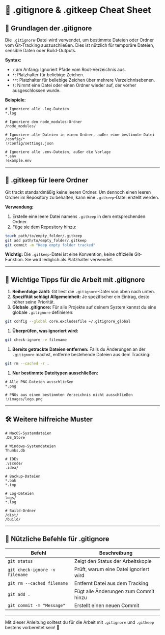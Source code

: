 # 📄 .gitignore & .gitkeep Cheat Sheet

## 🎯 **Grundlagen der .gitignore**

Die `.gitignore`-Datei wird verwendet, um bestimmte Dateien oder Ordner vom Git-Tracking auszuschließen. Dies ist nützlich für temporäre Dateien, sensible Daten oder Build-Outputs.

**Syntax:**

- `/` am Anfang: Ignoriert Pfade vom Root-Verzeichnis aus.
- `*`: Platzhalter für beliebige Zeichen.
- `**`: Platzhalter für beliebige Zeichen über mehrere Verzeichnisebenen.
- `!`: Nimmt eine Datei oder einen Ordner wieder auf, der vorher ausgeschlossen wurde.

**Beispiele:**

```gitignore
# Ignoriere alle .log-Dateien
*.log

# Ignoriere den node_modules-Ordner
/node_modules/

# Ignoriere alle Dateien in einem Ordner, außer eine bestimmte Datei
/config/*
!/config/settings.json

# Ignoriere alle .env-Dateien, außer die Vorlage
*.env
!example.env
```

---

## 📁 **.gitkeep für leere Ordner**

Git trackt standardmäßig keine leeren Ordner. Um dennoch einen leeren Ordner im Repository zu behalten, kann eine `.gitkeep`-Datei erstellt werden.

**Verwendung:**

1. Erstelle eine leere Datei namens `.gitkeep` in dem entsprechenden Ordner.
2. Füge sie dem Repository hinzu:

```bash
touch path/to/empty_folder/.gitkeep
git add path/to/empty_folder/.gitkeep
git commit -m "Keep empty folder tracked"
```

**Wichtig:** Die `.gitkeep`-Datei ist eine Konvention, keine offizielle Git-Funktion. Sie wird lediglich als Platzhalter verwendet.

---
## 🔑 **Wichtige Tipps für die Arbeit mit .gitignore**

1. **Reihenfolge zählt:** Git liest die `.gitignore`-Datei von oben nach unten.
2. **Spezifität schlägt Allgemeinheit:** Je spezifischer ein Eintrag, desto höher seine Priorität.
3. **Globale .gitignore:** Für alle Projekte auf deinem System kannst du eine globale `.gitignore` definieren:

```bash
git config --global core.excludesfile ~/.gitignore_global
```

1. **Überprüfen, was ignoriert wird:**

```bash
git check-ignore -v filename
```

1. **Bereits getrackte Dateien entfernen:** Falls du Änderungen an der `.gitignore` machst, entferne bestehende Dateien aus dem Tracking:

```bash
git rm --cached -r .
```

1. **Nur bestimmte Dateitypen ausschließen:**

```gitignore
# Alle PNG-Dateien ausschließen
*.png

# PNGs aus einem bestimmten Verzeichnis nicht ausschließen
!/images/logo.png
```

---

## 🛠️ **Weitere hilfreiche Muster**

```gitignore
# MacOS-Systemdateien
.DS_Store

# Windows-Systemdateien
Thumbs.db

# IDEs
.vscode/
.idea/

# Backup-Dateien
*.bak
*.tmp

# Log-Dateien
logs/
*.log

# Build-Ordner
/dist/
/build/
```

---

## 📝 **Nützliche Befehle für .gitignore**

|Befehl|Beschreibung|
|---|---|
|`git status`|Zeigt den Status der Arbeitskopie|
|`git check-ignore -v filename`|Prüft, warum eine Datei ignoriert wird|
|`git rm --cached filename`|Entfernt Datei aus dem Tracking|
|`git add .`|Fügt alle Änderungen zum Commit hinzu|
|`git commit -m "Message"`|Erstellt einen neuen Commit|

---

Mit dieser Anleitung solltest du für die Arbeit mit `.gitignore` und `.gitkeep` bestens vorbereitet sein! 🚀